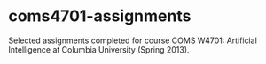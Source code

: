 coms4701-assignments
====================

Selected assignments completed for course COMS W4701: Artificial Intelligence at Columbia University (Spring 2013).
